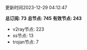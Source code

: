 更新时间2023-12-29 04:12:47

**总订阅: 73**
**总节点: 745**
**有效节点: 243**
- v2ray节点: 223
- ss节点: 13
- trojan节点: 7
